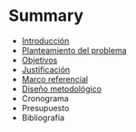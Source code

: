 # Summary

* [Introducción](CONTENIDO/INTRODUCCION.md)
* [Planteamiento del problema](CONTENIDO/PLANTEAMIENTO_DEL_PROBLEMA.md)
* [Objetivos](CONTENIDO/OBJETIVOS.md)
* [Justificación](CONTENIDO/JUSTIFICACION.md)
* [Marco referencial](CONTENIDO/MARCO_REFERENCIAL.md)
* [Diseño metodológico](CONTENIDO/DISENO_METODOLOGICO.md)
* Cronograma
* Presupuesto
* Bibliografía

